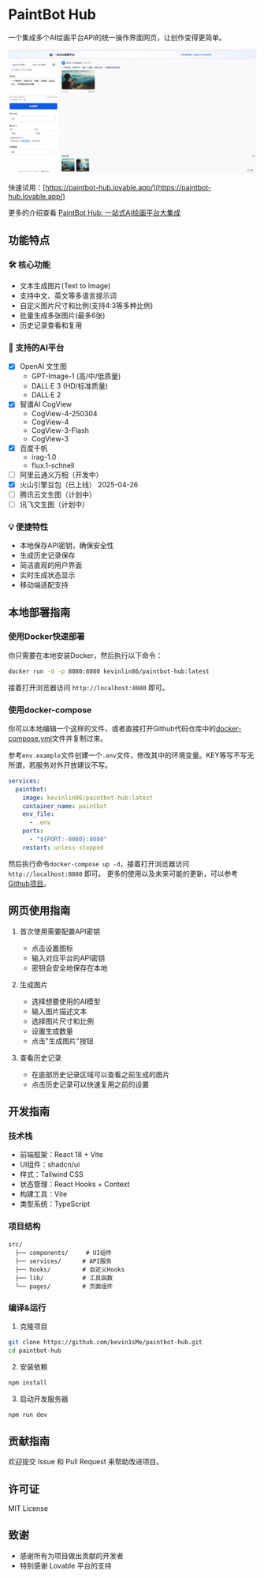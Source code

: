 # PaintBot Hub

一个集成多个AI绘画平台API的统一操作界面网页，让创作变得更简单。

![PaintBot演示图](./public/paintbot-hub-ui.png)

快速试用：[https://paintbot-hub.lovable.app/](https://paintbot-hub.lovable.app/)

更多的介绍查看 [PaintBot Hub: 一站式AI绘画平台大集成](https://gameapp.club/post/2025-04-24-paintbot-hub/)

## 功能特点

### 🛠 核心功能
- 文本生成图片(Text to Image)
- 支持中文、英文等多语言提示词
- 自定义图片尺寸和比例(支持4:3等多种比例)
- 批量生成多张图片(最多6张)
- 历史记录查看和复用

### 🎨 支持的AI平台
- [x] OpenAI 文生图
  - GPT-Image-1 (高/中/低质量)
  - DALL·E 3 (HD/标准质量)
  - DALL·E 2
- [x] 智谱AI CogView
  - CogView-4-250304
  - CogView-4
  - CogView-3-Flash
  - CogView-3
- [x] 百度千帆
  - irag-1.0
  - flux.1-schnell
- [ ] 阿里云通义万相（开发中）
- [x] 火山引擎豆包（已上线） 2025-04-26
- [ ] 腾讯云文生图（计划中）
- [ ] 讯飞文生图（计划中）

### 💡 便捷特性
- 本地保存API密钥，确保安全性
- 生成历史记录保存
- 简洁直观的用户界面
- 实时生成状态显示
- 移动端适配支持

## 本地部署指南

### 使用Docker快速部署
你只需要在本地安装Docker，然后执行以下命令：
```bash
docker run -d -p 8080:8080 kevinlin86/paintbot-hub:latest
```
接着打开浏览器访问 `http://localhost:8080` 即可。

### 使用docker-compose
你可以本地编辑一个这样的文件，或者直接打开Github代码仓库中的[docker-compose.yml](https://github.com/kevin1sMe/paintbot-hub/blob/main/docker-compose.yml)文件并复制过来。

参考`env.example`文件创建一个`.env`文件，修改其中的环境变量。KEY等写不写无所谓，若服务对外开放建议不写。

```yaml
services:
  paintbot:
    image: kevinlin86/paintbot-hub:latest
    container_name: paintbot
    env_file:
      - .env
    ports:
      - "${PORT:-8080}:8080"
    restart: unless-stopped
```
然后执行命令`docker-compose up -d`，接着打开浏览器访问 `http://localhost:8080` 即可。
更多的使用以及未来可能的更新，可以参考[Github项目](https://github.com/kevin1sMe/paintbot-hub)。

## 网页使用指南

1. 首次使用需要配置API密钥
   - 点击设置图标
   - 输入对应平台的API密钥
   - 密钥会安全地保存在本地

2. 生成图片
   - 选择想要使用的AI模型
   - 输入图片描述文本
   - 选择图片尺寸和比例
   - 设置生成数量
   - 点击"生成图片"按钮

3. 查看历史记录
   - 在底部历史记录区域可以查看之前生成的图片
   - 点击历史记录可以快速复用之前的设置

## 开发指南

### 技术栈
- 前端框架：React 18 + Vite
- UI组件：shadcn/ui
- 样式：Tailwind CSS
- 状态管理：React Hooks + Context
- 构建工具：Vite
- 类型系统：TypeScript

### 项目结构
```
src/
  ├── components/     # UI组件
  ├── services/      # API服务
  ├── hooks/         # 自定义Hooks
  ├── lib/           # 工具函数
  └── pages/         # 页面组件
```

### 编译&运行
1. 克隆项目
```bash
git clone https://github.com/kevin1sMe/paintbot-hub.git
cd paintbot-hub
```

2. 安装依赖
```bash
npm install
```

3. 启动开发服务器
```bash
npm run dev
```

## 贡献指南
欢迎提交 Issue 和 Pull Request 来帮助改进项目。

## 许可证
MIT License

## 致谢
- 感谢所有为项目做出贡献的开发者
- 特别感谢 Lovable 平台的支持


